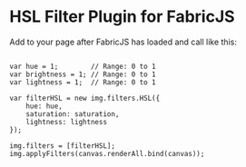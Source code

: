 # HSL Filter Plugin for FabricJS

Add to your page after FabricJS has loaded and call like this:

```

var hue = 1;        // Range: 0 to 1
var brightness = 1; // Range: 0 to 1
var lightness = 1;  // Range: 0 to 1

var filterHSL = new img.filters.HSL({
    hue: hue,
    saturation: saturation,
    lightness: lightness
});

img.filters = [filterHSL];
img.applyFilters(canvas.renderAll.bind(canvas));

```